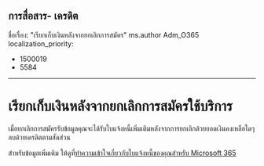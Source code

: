 <a name="communication-credits"></a>การสื่อสาร- เครดิต
---
ชื่อเรื่อง: "เรียกเก็บเงินหลังจากยกเลิกการสมัคร" ms.author Adm_O365 localization_priority:
- 1500019
- 5584
---

# <a name="billed-after-canceling-subscription"></a>เรียกเก็บเงินหลังจากยกเลิกการสมัครใช้บริการ

เมื่อยกเลิกการสมัครรับข้อมูลคุณจะได้รับใบแจ้งหนี้เพิ่มเติมหลังจากการยกเลิกด้วยยอดเงินคงเหลือใดๆ ลบด้วยเครดิตตามสัดส่วน

สําหรับข้อมูลเพิ่มเติม ให้ดูที่[ทําความเข้าใจเกี่ยวกับใบแจ้งหนี้ของคุณสําหรับ Microsoft 365](https://docs.microsoft.com/microsoft-365/commerce/billing-and-payments/understand-your-invoice2)
